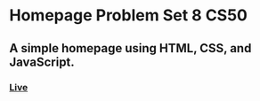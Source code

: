 # Homepage Problem Set 8 CS50
## A simple homepage using HTML, CSS, and JavaScript.
### [Live](https://artanmerko.github.io/homepage/)
